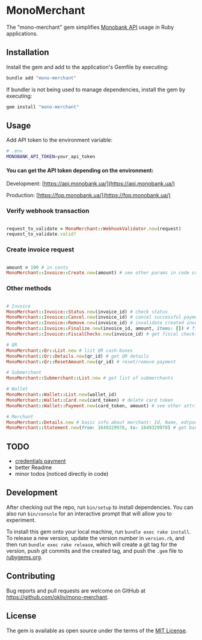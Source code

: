 # MonoMerchant

The "mono-merchant" gem simplifies [Monobank API](https://api.monobank.ua/docs/acquiring.html) usage in Ruby applications.

## Installation

Install the gem and add to the application's Gemfile by executing:

```bash
bundle add "mono-merchant"
```

If bundler is not being used to manage dependencies, install the gem by executing:

```ruby
gem install "mono-merchant"
```

## Usage

Add API token to the environment variable:

```bash
# .env
MONOBANK_API_TOKEN=your_api_token
```

#### You can get the API token depending on the environment:

Development: [https://api.monobank.ua/](https://api.monobank.ua/)

Production: [https://fop.monobank.ua/](https://fop.monobank.ua/)

### Verify webhook transaction

```ruby

request_to_validate = MonoMerchant::WebhookValidator.new(request)
request_to_validate.valid?

```

### Create invoice request

```ruby

amount = 100 # in cents
MonoMerchant::Invoice::Create.new(amount) # see other params in code comments 

```

### Other methods

```ruby

# Invoice
MonoMerchant::Invoice::Status.new(invoice_id) # check status
MonoMerchant::Invoice::Cancel.new(invoice_id) # cancel successful payment
MonoMerchant::Invoice::Remove.new(invoice_id) # invalidate created invoice 
MonoMerchant::Invoice::Finalize.new(invoice_id, amount, items: []) # finalize holding amount with possibility to modify it 
MonoMerchant::Invoice::FiscalChecks.new(invoice_id) # get fiscal check(s) 

# QR
MonoMerchant::Qr::List.new # list QR cash-boxes
MonoMerchant::Qr::Details.new(qr_id) # get QR details
MonoMerchant::Qr::ResetAmount.new(qr_id) # reset/remove payment

# Submerchant
MonoMerchant::Submerchant::List.new # get list of submerchants

# Wallet
MonoMerchant::Wallet::List.new(wallet_id)
MonoMerchant::Wallet::Card.new(card_token) # delete card token
MonoMerchant::Wallet::Payment.new(card_token, amount) # see other attributes directly in code

# Merchant
MonoMerchant::Details.new # basic info about merchant: Id, Name, edrpou
MonoMerchant::Statement.new(from: 1649329978, to: 1649329978) # get bank account statement for defined period. from & to are utc unix timestamps

```

## TODO

- [credentials payment](https://api.monobank.ua/docs/acquiring.html#/paths/~1api~1merchant~1invoice~1payment-direct/post)
- better Readme
- minor todos (noticed directly in code)

## Development

After checking out the repo, run `bin/setup` to install dependencies. You can also run `bin/console` for an interactive prompt that will allow you to experiment.

To install this gem onto your local machine, run `bundle exec rake install`. To release a new version, update the version number in `version.rb`, and then run `bundle exec rake release`, which will create a git tag for the version, push git commits and the created tag, and push the `.gem` file to [rubygems.org](https://rubygems.org).

## Contributing

Bug reports and pull requests are welcome on GitHub at https://github.com/okliv/mono-merchant.

## License

The gem is available as open source under the terms of the [MIT License](https://opensource.org/licenses/MIT).